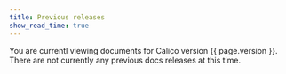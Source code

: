 ```yaml
---
title: Previous releases
show_read_time: true
---
```



You are currentl viewing documents for Calico version {{ page.version }}. There are not currently any previous docs releases at this time.
